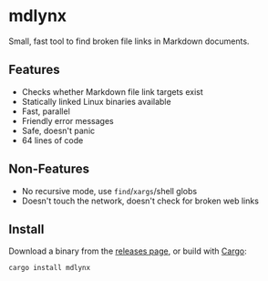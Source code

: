 # mdlynx

Small, fast tool to find broken file links in Markdown documents.

## Features

- Checks whether Markdown file link targets exist
- Statically linked Linux binaries available
- Fast, parallel
- Friendly error messages
- Safe, doesn't panic
- 64 lines of code

## Non-Features

- No recursive mode, use `find`/`xargs`/shell globs
- Doesn't touch the network, doesn't check for broken web links

## Install

Download a binary from the [releases page][releases], or build with
[Cargo][cargo]:

```sh
cargo install mdlynx
```

[cargo]: https://doc.rust-lang.org/cargo/
[releases]: https://github.com/langston-barrett/mdlynx/releases